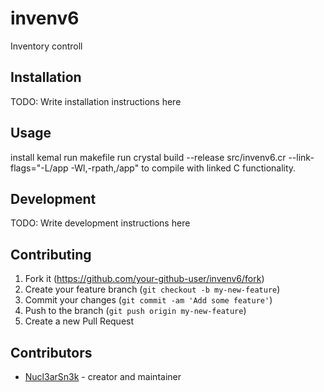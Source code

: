 # invenv6

Inventory controll

## Installation

TODO: Write installation instructions here

## Usage
install kemal
run makefile
run crystal build --release src/invenv6.cr --link-flags="-L/app -Wl,-rpath,/app" to compile with linked C functionality.

## Development

TODO: Write development instructions here

## Contributing

1. Fork it (<https://github.com/your-github-user/invenv6/fork>)
2. Create your feature branch (`git checkout -b my-new-feature`)
3. Commit your changes (`git commit -am 'Add some feature'`)
4. Push to the branch (`git push origin my-new-feature`)
5. Create a new Pull Request

## Contributors

- [Nucl3arSn3k](https://github.com/your-github-user) - creator and maintainer
